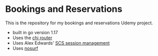 # Bookings and Reservations

This is the repository for my bookings and reservations Udemy project.

- built in go version 1.17 
- Uses the [chi router](https://github.com/go-chi/chi/v5)
- Uses Alex Edwards' [SCS session management](https://github.com/alexedwards/scs/v2)
- Uses [nosurf](https://github.com/justinas/nosurf)

